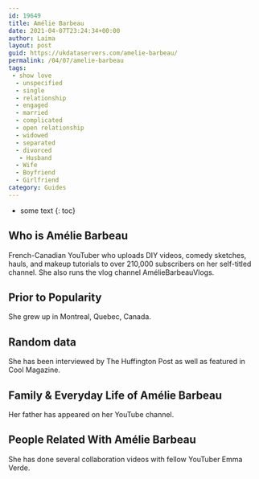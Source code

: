 ```yaml
---
id: 19649
title: Amélie Barbeau
date: 2021-04-07T23:24:34+00:00
author: Laima
layout: post
guid: https://ukdataservers.com/amelie-barbeau/
permalink: /04/07/amelie-barbeau
tags:
 - show love
  - unspecified
  - single
  - relationship
  - engaged
  - married
  - complicated
  - open relationship
  - widowed
  - separated
  - divorced
   - Husband
  - Wife
  - Boyfriend
  - Girlfriend
category: Guides
---
```


* some text
{: toc}


## Who is Amélie Barbeau
                  
                  
                  
French-Canadian YouTuber who uploads DIY videos, comedy sketches, hauls, and makeup tutorials to over 210,000 subscribers on her self-titled channel. She also runs the vlog channel AmélieBarbeauVlogs. 
                  
              
            
              
            
                
                
                
## Prior to Popularity
                  
                  
                  
She grew up in Montreal, Quebec, Canada.
                  
              
            
              
            
                
                
                
## Random data
                  
                  
                  
She has been interviewed by The Huffington Post as well as featured in Cool Magazine.
                  
              
            
              
            
                
                
                
## Family & Everyday Life of Amélie Barbeau
                  
                  
                  
Her father has appeared on her YouTube channel.
                  
              
            
              
            
                
                
                
## People Related With Amélie Barbeau
                  
                  
                  
She has done several collaboration videos with fellow YouTuber Emma Verde.
                  
              
            
              
            
                
              
            
              
              
            
            
              
            
          
          
          